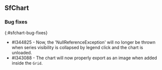 ## SfChart

### Bug fixes
{:#sfchart-bug-fixes}

* \#I344825 - Now, the 'NullReferenceException' will no longer be thrown when series visibility is collapsed by legend click and the chart is unloaded.
* \#I343088 - The chart will now properly export as an image when added inside the `Grid`.
